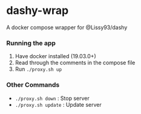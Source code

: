 # dashy-wrap

A docker compose wrapper for @Lissy93/dashy

### Running the app

1. Have docker installed (19.03.0+)
2. Read through the comments in the compose file
3. Run `./proxy.sh up`

### Other Commands

- `./proxy.sh down` : Stop server
-  `./proxy.sh update` : Update server

